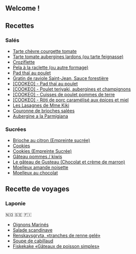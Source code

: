 ## Welcome ! 

## Recettes 

### Salés 

* [Tarte chèvre courgette tomate](sale/tarte-chevre-courgette-tomate.html)
* [Tarte tomate aubergines lardons (ou tarte feignasse)](sale/tarte-tomate-aubergine-lardon.html)
* [Croziflette](sale/croziflette.html)
* [Pela à la raclette (ou autre formage)](sale/pela_raclette.html)
* [Pad thaï au poulet](sale/pad_thai_poulet.html)
* [Gratin de raviole Saint-Jean, Sauce forestière](sale/gratin_raviole_forestiere.html)
* [[COOKEO] - Pad thaï au poulet](sale/pad_thai_poulet_cookeo.html)
* [[COOKEO] - Poulet teriyaki, aubergines et champignons](sale/poulet_teriyaki.html)
* [[COOKEO] - Cuisses de poulet pommes de terre](sale/cuisse_poulet_pomme_terre.html)
* [[COOKEO] - Rôti de porc caramélisé aux épices et miel](sale/roti_porc_epice_miel.html)
* [Les Lasagnes de Mme Kiki](sale/lasagne_mme_kiki.html)
* [Couronne de brioches salées](sale/couronne_brioche_salees.html)
* [Aubergine a la Parmigiana](sale/aubergine_parmigiana_lygnac.html)

### Sucrées

* [Brioche au citron (Empreinte sucrée)](sucree/brioche_citron.html)
* [Cookies](sucree/cookies.html)
* [Cookies (Empreinte Sucrée)](sucree/cookie_v2.html)
* [Gâteau pommes / kiwis](sucree/gateau_pommes_kiwis.html)
* [Le gâteau de Gusteau (Chocolat et crème de marron)](sucree/gateau_gusteau.html)
* [Moelleux amande noisette](sucree/moelleux_amande_noisette.html)
* [Moelleux au chocolat](sucree/moelleux_chocolat.html)

## Recette de voyages

### Laponie 

:norway: :sweden: :finland: 

* [Oignons Marinés](sale/norvege_oignons_marines.html)
* [Salade scandinave](sale/norvege_salade_scandinave.html)
* [Renskavsgryta, «tranches de renne gelé»](sale/norvege_renne_gele.html)
* [Soupe de cabillaud ](sale/norvege_soupe_cabillaud.html)
* [Fiskekake «Gâteaux de poisson simples»](sale/norvege_gateau_poisson.html)